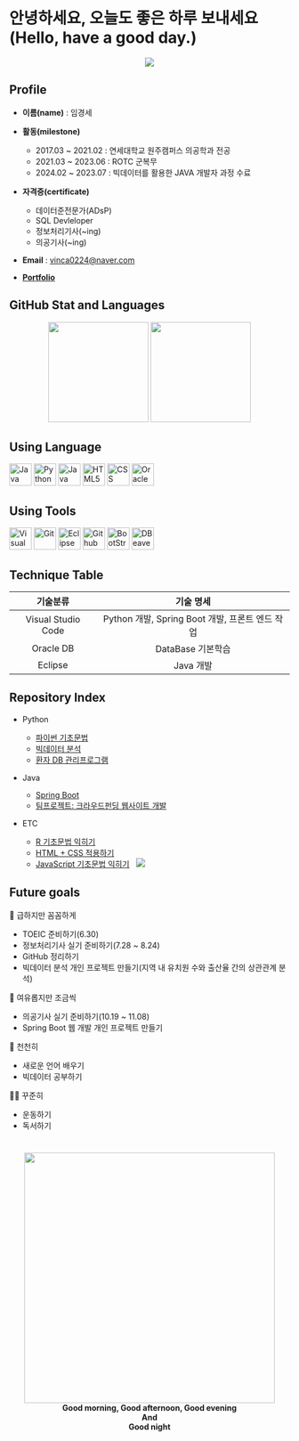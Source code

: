 # 안녕하세요, 오늘도 좋은 하루 보내세요(Hello, have a good day.)
<p align='center'>
  <a href="https://github.com/vinca0224">
    <img src="https://capsule-render.vercel.app/api?type=waving&height=450&color=gradient&text=Good%20morning-nl-%20Good%20afternoon-nl-Good%20evening%20-nl-Good%20night&section=header&reversal=false&textBg=false&fontSize=48&animation=twinkling"/>
  </a>
</p>

## Profile
- <b>이름(name)</b> : 임경세
- <b>활동(milestone)</b>
  - 2017.03 ~ 2021.02 : 연세대학교 원주캠퍼스 의공학과 전공
  - 2021.03 ~ 2023.06 : ROTC 군복무 
  - 2024.02 ~ 2023.07 : 빅데이터를 활용한 JAVA 개발자 과정 수료
    
- <b>자격증(certificate)</b>
  - 데이터준전문가(ADsP)
  - SQL Devleloper
  - 정보처리기사(~ing)
  - 의공기사(~ing)

- <b>Email</b> : vinca0224@naver.com

- <b>[Portfolio](https://docs.google.com/presentation/d/1vIXNGO_Eqp-dk38_4TlsokMv4juPwSTD/edit?usp=drive_link&ouid=108795799488547815417&rtpof=true&sd=true)</b>

## GitHub Stat and Languages
<p align='center'>
    <img height="180" src="https://github-readme-stats.vercel.app/api?username=vinca0224&theme=onelight&show_icons=true"/>
    <img height="180" src="https://github-readme-stats.vercel.app/api/top-langs/?username=vinca0224&theme=onelight&layout=compact"/>
</p>

## Using Language
<p align='left'>
  <img height="40" src="https://img.icons8.com/?size=100&id=GPfHz0SM85FX&format=png&color=000000" title="Java">
  <img height="40" src="https://img.icons8.com/?size=100&id=13441&format=png&color=000000" title="Python">
  <img height="40" src="https://img.icons8.com/?size=100&id=108784&format=png&color=000000" title="Java Scrpipt">
  <img height="40" src="https://img.icons8.com/?size=100&id=20909&format=png&color=000000" title="HTML5">
  <img height="40" src="https://img.icons8.com/?size=100&id=YjeKwnSQIBUq&format=png&color=000000" title="CSS">
  <img height="40" src="https://img.icons8.com/?size=100&id=8ljTDYUEydbJ&format=png&color=000000" title="Oracle DB">
</p>

## Using Tools
<p align='left'>
  <img height="40" src="https://img.icons8.com/?size=100&id=9OGIyU8hrxW5&format=png&color=000000" title="Visual Studio Code">
  <img height="40" src="https://img.icons8.com/?size=100&id=20906&format=png&color=000000" title="Git">
  <img height="40" src="https://img.icons8.com/?size=100&id=rPAHs7H1vriV&format=png&color=000000" title="Eclipse">
  <img height="40" src="https://img.icons8.com/?size=100&id=v551nqGeHhGn&format=png&color=000000" title="Github Desktop">
  <img height="40" src="https://img.icons8.com/?size=100&id=PndQWK6M1Hjo&format=png&color=000000" title="BootStrap">
  <img height="40" src="https://img.icons8.com/?size=100&id=kjaF4LlvyR6g&format=png&color=000000" title="DBeaver">
</p>

## Technique Table
| 기술분류 | 기술 명세 |
|:--:|:--:|
|Visual Studio Code|Python 개발, Spring Boot 개발, 프론트 엔드 작업|
|Oracle DB|DataBase 기본학습|
|Eclipse|Java 개발|

 <!-- 배지: &nbsp; <img src="https://img.shields.io/badge/work_in_progress-yellow"> -->
## Repository Index
- Python
  - [파이썬 기초문법](https://github.com/vinca0224/JavaBigData2024)
  - [빅데이터 분석](https://github.com/vinca0224/bigdata-analysis-2024)
  - [환자 DB 관리프로그램](https://github.com/vinca0224/InpatientProgram)

- Java
  - [Spring Boot](https://github.com/vinca0224/Springboot-2024)
  - [팀프로젝트: 크라우드펀딩 웹사이트 개발](https://github.com/PUK-Java/PUK-Groupware)
    
- ETC
  - [R 기초문법 익히기](https://github.com/vinca0224/RStudy)
  - [HTML + CSS 적용하기](https://github.com/vinca0224/HTML)
  - [JavaScript 기초문법 익히기](https://github.com/vinca0224/JS) &nbsp; <img src="https://img.shields.io/badge/work_in_progress-yellow">


## Future goals
🚨 급하지만 꼼꼼하게
  - TOEIC 준비하기(6.30) 
  - 정보처리기사 실기 준비하기(7.28 ~ 8.24)
  - GitHub 정리하기
  - 빅데이터 분석 개인 프로젝트 만들기(지역 내 유치원 수와 출산율 간의 상관관계 분석)
  
🎯 여유롭지만 조금씩
  - 의공기사 실기 준비하기(10.19 ~ 11.08)
  - Spring Boot 웹 개발 개인 프로젝트 만들기
  
📖 천천히
  - 새로운 언어 배우기
  - 빅데이터 공부하기

🏃‍♂️ 꾸준히
  - 운동하기
  - 독서하기

#
<p align='center'>
  <img src="https://i.giphy.com/media/v1.Y2lkPTc5MGI3NjExa3RtdmdlNzZyOGhka2FhYmNibmpubnpiOWRqbXplaHQzcTV6dTZvMCZlcD12MV9pbnRlcm5hbF9naWZfYnlfaWQmY3Q9Zw/uWMwQYgYVHVGU/giphy.gif" margin-top=100 height=450/><br>
  <b>Good morning, Good afternoon, Good evening<br> And<br> Good night</b>
</p>


